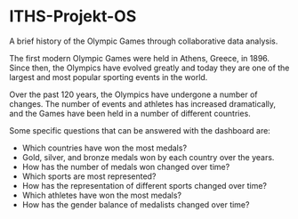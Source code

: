 # ITHS-Projekt-OS

A brief history of the Olympic Games through collaborative data analysis.

The first modern Olympic Games were held in Athens, Greece, in 1896. Since then, the Olympics have evolved greatly and today they are one of the largest and most popular sporting events in the world.

Over the past 120 years, the Olympics have undergone a number of changes. The number of events and athletes has increased dramatically, and the Games have been held in a number of different countries.

Some specific questions that can be answered with the dashboard are: 

- Which countries have won the most medals?
- Gold, silver, and bronze medals won by each country over the years.
- How has the number of medals won changed over time?
- Which sports are most represented?
- How has the representation of different sports changed over time?
- Which athletes have won the most medals?
- How has the gender balance of medalists changed over time?
